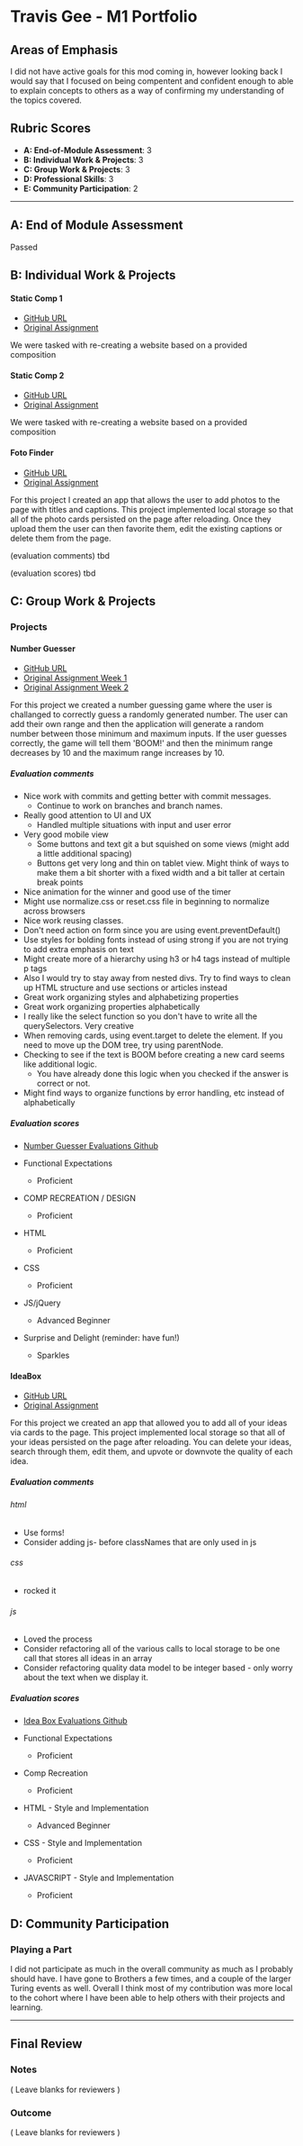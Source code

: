 # Travis Gee - M1 Portfolio

## Areas of Emphasis

I did not have active goals for this mod coming in, however looking back I would say that I focused on being compentent and confident enough to able to explain concepts to others as a way of confirming my understanding of the topics covered. 

## Rubric Scores

* **A: End-of-Module Assessment**: 3
* **B: Individual Work & Projects**: 3
* **C: Group Work & Projects**: 3
* **D: Professional Skills**: 3
* **E: Community Participation**: 2

-----------------------

## A: End of Module Assessment

Passed


## B: Individual Work & Projects


#### Static Comp 1

* [GitHub URL](https://github.com/geet084/tg-comp-challenge-1)
* [Original Assignment](http://frontend.turing.io/projects/m1-static-comp-1.html)

We were tasked with re-creating a website based on a provided composition

#### Static Comp 2

* [GitHub URL](https://github.com/geet084/tg-comp-challenge-2)
* [Original Assignment](http://frontend.turing.io/projects/m1-static-comp-2.html)

We were tasked with re-creating a website based on a provided composition

#### Foto Finder

* [GitHub URL](https://github.com/geet084/foto-finder)
* [Original Assignment](http://frontend.turing.io/projects/foto-finder-final.html)

For this project I created an app that allows the user to add photos to the page with titles and captions. This project implemented local storage so that all of the photo cards persisted on the page after reloading. Once they upload them the user can then favorite them, edit the existing captions or delete them from the page.

(evaluation comments) tbd

(evaluation scores) tbd


## C: Group Work & Projects

### Projects


#### Number Guesser

* [GitHub URL]()
* [Original Assignment Week 1](http://frontend.turing.io/projects/number-guesser-doubles-wk1.html)
* [Original Assignment Week 2](http://frontend.turing.io/projects/number-guesser-doubles-wk2.html)

For this project we created a number guessing game where the user is challanged to correctly guess a randomly generated number. The user can add their own range and then the application will generate a random number between those minimum and maximum inputs. If the user guesses correctly, the game will tell them 'BOOM!' and then the minimum range decreases by 10 and the maximum range increases by 10.

##### Evaluation comments

* Nice work with commits and getting better with commit messages.
  * Continue to work on branches and branch names.
* Really good attention to UI and UX 
  * Handled multiple situations with input and user error
* Very good mobile view
  * Some buttons and text git a but squished on some views (might add a little additional spacing)
  * Buttons get very long and thin on tablet view.  Might think of ways to make them a bit shorter with a fixed width and a bit taller at certain break points
* Nice animation for the winner and good use of the timer
* Might use normalize.css or reset.css file in beginning to normalize across browsers
* Nice work reusing classes.  
* Don't need action on form since you are using event.preventDefault()
* Use styles for bolding fonts instead of using strong if you are not trying to add extra emphasis on text
* Might create more of a hierarchy using h3 or h4 tags instead of multiple p tags
* Also I would try to stay away from nested divs.  Try to find ways to clean up HTML structure and use sections or articles instead
* Great work organizing styles and alphabetizing properties
* Great work organizing properties alphabetically
* I really like the select function so you don't have to write all the querySelectors.  Very creative
* When removing cards, using event.target to delete the element.  If you need to move up the DOM tree, try using parentNode.
* Checking to see if the text is BOOM before creating a new card seems like additional logic.
  * You have already done this logic when you checked if the answer is correct or not.
* Might find ways to organize functions by error handling, etc instead of alphabetically

##### Evaluation scores
* [Number Guesser Evaluations Github](https://github.com/geet084/front-end-submissions-public/blob/master/1810/mod-1/number-guesser/jeo-travis.md)

* Functional Expectations
  * Proficient
* COMP RECREATION / DESIGN
  * Proficient  
* HTML
  * Proficient  
* CSS
  * Proficient  
* JS/jQuery
  * Advanced Beginner  
* Surprise and Delight (reminder: have fun!)
  * Sparkles  



#### IdeaBox

* [GitHub URL](https://github.com/ericweissman/idea-box)
* [Original Assignment](http://frontend.turing.io/projects/ideabox-triples.html)


For this project we created an app that allowed you to add all of your ideas via cards to the page. This project implemented local storage so that all of your ideas persisted on the page after reloading. You can delete your ideas, search through them, edit them, and upvote or downvote the quality of each idea.

##### Evaluation comments

###### html
* Use forms!
* Consider adding js- before classNames that are only used in js

###### css
* rocked it

###### js
* Loved the process
* Consider refactoring all of the various calls to local storage to be one call
  that stores all ideas in an array
* Consider refactoring quality data model to be integer based - only worry about
  the text when we display it.
  
##### Evaluation scores
* [Idea Box Evaluations Github](https://github.com/geet084/front-end-submissions-public/blob/master/1810/mod-1/idea-box/travis-eric.md)

* Functional Expectations
  *  Proficient
* Comp Recreation
  *  Proficient
* HTML - Style and Implementation
  *  Advanced Beginner
* CSS - Style and Implementation
  *  Proficient
* JAVASCRIPT - Style and Implementation
  *  Proficient



## D: Community Participation

### Playing a Part

I did not participate as much in the overall community as much as I probably should have. I have gone to Brothers a few times, and a couple of the larger Turing events as well. Overall I think most of my contribution was more local to the cohort where I have been able to help others with their projects and learning.

------------------

## Final Review

### Notes

( Leave blanks for reviewers )

### Outcome

( Leave blanks for reviewers )

